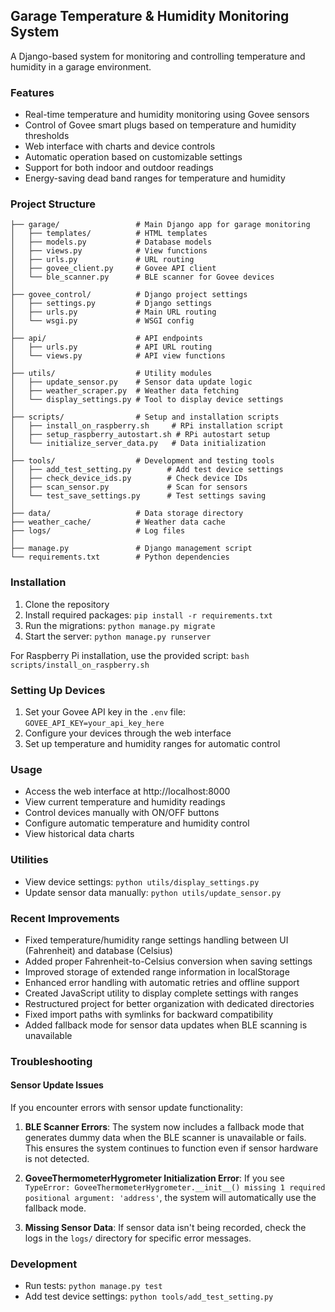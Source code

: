 ## Garage Temperature & Humidity Monitoring System

A Django-based system for monitoring and controlling temperature and humidity in a garage environment.

### Features

- Real-time temperature and humidity monitoring using Govee sensors
- Control of Govee smart plugs based on temperature and humidity thresholds
- Web interface with charts and device controls
- Automatic operation based on customizable settings
- Support for both indoor and outdoor readings
- Energy-saving dead band ranges for temperature and humidity

### Project Structure

```
├── garage/                 # Main Django app for garage monitoring
│   ├── templates/          # HTML templates
│   ├── models.py           # Database models
│   ├── views.py            # View functions
│   ├── urls.py             # URL routing
│   ├── govee_client.py     # Govee API client
│   └── ble_scanner.py      # BLE scanner for Govee devices
│
├── govee_control/          # Django project settings
│   ├── settings.py         # Django settings
│   ├── urls.py             # Main URL routing
│   └── wsgi.py             # WSGI config
│
├── api/                    # API endpoints
│   ├── urls.py             # API URL routing
│   └── views.py            # API view functions
│
├── utils/                  # Utility modules
│   ├── update_sensor.py    # Sensor data update logic
│   ├── weather_scraper.py  # Weather data fetching
│   └── display_settings.py # Tool to display device settings
│
├── scripts/                # Setup and installation scripts
│   ├── install_on_raspberry.sh     # RPi installation script
│   ├── setup_raspberry_autostart.sh # RPi autostart setup
│   └── initialize_server_data.py   # Data initialization
│
├── tools/                  # Development and testing tools
│   ├── add_test_setting.py        # Add test device settings
│   ├── check_device_ids.py        # Check device IDs
│   ├── scan_sensor.py             # Scan for sensors
│   └── test_save_settings.py      # Test settings saving
│
├── data/                   # Data storage directory
├── weather_cache/          # Weather data cache
├── logs/                   # Log files
│
├── manage.py               # Django management script
└── requirements.txt        # Python dependencies
```

### Installation

1. Clone the repository
2. Install required packages: `pip install -r requirements.txt`
3. Run the migrations: `python manage.py migrate`
4. Start the server: `python manage.py runserver`

For Raspberry Pi installation, use the provided script: `bash scripts/install_on_raspberry.sh`

### Setting Up Devices

1. Set your Govee API key in the `.env` file: `GOVEE_API_KEY=your_api_key_here`
2. Configure your devices through the web interface
3. Set up temperature and humidity ranges for automatic control

### Usage

- Access the web interface at http://localhost:8000
- View current temperature and humidity readings
- Control devices manually with ON/OFF buttons
- Configure automatic temperature and humidity control
- View historical data charts

### Utilities

- View device settings: `python utils/display_settings.py`
- Update sensor data manually: `python utils/update_sensor.py`

### Recent Improvements

- Fixed temperature/humidity range settings handling between UI (Fahrenheit) and database (Celsius)
- Added proper Fahrenheit-to-Celsius conversion when saving settings
- Improved storage of extended range information in localStorage
- Enhanced error handling with automatic retries and offline support
- Created JavaScript utility to display complete settings with ranges
- Restructured project for better organization with dedicated directories
- Fixed import paths with symlinks for backward compatibility
- Added fallback mode for sensor data updates when BLE scanning is unavailable

### Troubleshooting

#### Sensor Update Issues

If you encounter errors with sensor update functionality:

1. **BLE Scanner Errors**: The system now includes a fallback mode that generates dummy data when the BLE scanner is unavailable or fails. This ensures the system continues to function even if sensor hardware is not detected.

2. **GoveeThermometerHygrometer Initialization Error**: If you see `TypeError: GoveeThermometerHygrometer.__init__() missing 1 required positional argument: 'address'`, the system will automatically use the fallback mode.

3. **Missing Sensor Data**: If sensor data isn't being recorded, check the logs in the `logs/` directory for specific error messages.

### Development

- Run tests: `python manage.py test`
- Add test device settings: `python tools/add_test_setting.py`